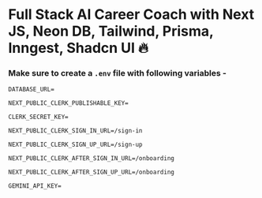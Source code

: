 # Full Stack AI Career Coach with Next JS, Neon DB, Tailwind, Prisma, Inngest, Shadcn UI 🔥

### Make sure to create a `.env` file with following variables -

```
DATABASE_URL=

NEXT_PUBLIC_CLERK_PUBLISHABLE_KEY=

CLERK_SECRET_KEY=

NEXT_PUBLIC_CLERK_SIGN_IN_URL=/sign-in

NEXT_PUBLIC_CLERK_SIGN_UP_URL=/sign-up

NEXT_PUBLIC_CLERK_AFTER_SIGN_IN_URL=/onboarding

NEXT_PUBLIC_CLERK_AFTER_SIGN_UP_URL=/onboarding

GEMINI_API_KEY=
```
